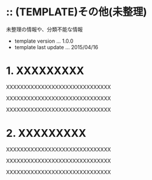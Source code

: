 
:: (TEMPLATE)その他(未整理)
===

未整理の情報や、分類不能な情報

- template version ... 1.0.0
- template last update ... 2015/04/16

# 1. XXXXXXXXX

XXXXXXXXXXXXXXXXXXXXXXXXXXXXXX

XXXXXXXXXXXXXXXXXXXXXXXXXXXXXX

XXXXXXXXXXXXXXXXXXXXXXXXXXXXXX

# 2. XXXXXXXXX

XXXXXXXXXXXXXXXXXXXXXXXXXXXXXX

XXXXXXXXXXXXXXXXXXXXXXXXXXXXXX

XXXXXXXXXXXXXXXXXXXXXXXXXXXXXX


